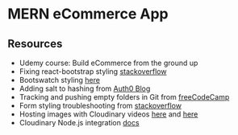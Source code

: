 # MERN eCommerce App

## Resources

- Udemy course: Build eCommerce from the ground up
- Fixing react-bootstrap styling [stackoverflow](https://stackoverflow.com/questions/49022773/ml-auto-is-not-pushing-navbar-links-to-the-right)
- Bootswatch styling [here](https://bootswatch.com/)
- Adding salt to hashing from [Auth0 Blog](https://auth0.com/blog/adding-salt-to-hashing-a-better-way-to-store-passwords/)
- Tracking and pushing empty folders in Git from [freeCodeCamp](https://www.freecodecamp.org/news/what-is-gitkeep/)
- Form styling troubleshooting from [stackoverflow](https://stackoverflow.com/questions/67674208/form-inline-not-working-as-expected-with-react-bootstrap)
- Hosting images with Cloudinary videos [here](https://www.youtube.com/watch?v=LWB1s6P0wgE&ab_channel=FarhanFarooq) and [here](https://www.youtube.com/watch?v=Rw_QeJLnCK4&ab_channel=JamesQQuick)
- Cloudinary Node.js integration [docs](https://cloudinary.com/documentation/node_integration)
